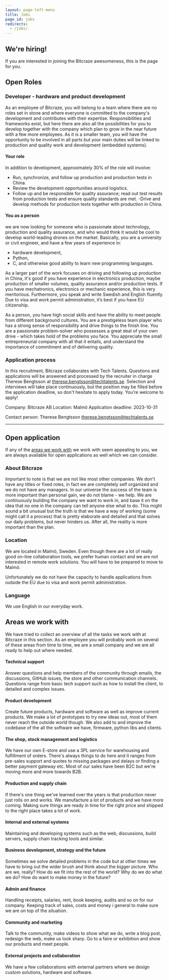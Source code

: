 ```yaml
---
layout: page-left-menu
title: Jobs
page_id: jobs
redirects:
  - /jobs/
---
```


## We're hiring!

If you are interested in joining the Bitcraze awesomeness, this is the page for you.

## Open Roles

### Developer - hardware and product development

As an employee of Bitcraze, you will belong to a team where there are no roles set in stone and where everyone is committed to the company's development and contributes with their expertise. Responsibilities and frameworks exist, but here there are also all the possibilities for you to develop together with the company which plan to grow in the near future with a few more employees.
As it is a smaller team, you will have the opportunity to be involved in all parts but your main duties will be linked to production and quality work and development (embedded systems).

#### Your role
In addition to development, approximately 30% of the role will involve:
- Run, synchronize, and follow up production and production tests in China.
- Review the development opportunities around logistics.
- Follow up and be responsible for quality assurance; read out test results from production tests
and ensure quality standards are met.
-Drive and develop methods for production tests together with production in China.

#### You as a person

we are now looking for someone who is passionate about technology, production and quality assurance, and who would think it would be cool to develop world-leading drones
on the market. 
Basically, you are a university or civil engineer, and have a few years of experience in:
- hardware development, 
- Python, 
- C, 
and otherwise good ability to learn new programming languages. 

As a larger part of the work focuses on driving and following up production in China, it's good if you have experience in electronics production, maybe production of smaller volumes, quality assurance and/or production tests.
If you have mechatronics, electronics or mechanic experience, this is very meritorious. Furthermore, you speak and write Swedish and English fluently. Due to visa and work permit administration, it’s best if you have EU citizenship. 

As a person, you have high social skills and have the ability to meet people from different background cultures. You are a prestigeless team player who has a strong sense of responsibility
and drive things to the finish line. You are a passionate problem-solver who possesses a great deal of your own drive - which takes hold of the problems you face. You appreciate the small 
entrepreneurial company with all that it entails, and understand the importance of commitment
and of delivering quality.

### Application process
In this recruitment, Bitcraze collaborates with Tech Talents. Questions and applications will be
answered and processed by the recruiter in charge Therese Bengtsson at
therese.bengtsson@techtalents.se.
Selection and interviews will take place continuously, but the position may be filled
before the application deadline, so don't hesitate to apply today.
You’re welcome to apply!

Company: Bitcraze AB
Location: Malmö
Application deadline: 2023-10-31

Contact person: Therese Bengtsson
therese.bengtsson@techtalents.se


---
## Open application
If any of the [areas we work with](#areas-we-work-with) we work with seem appealing to you, we are always available for open applications as well which we can consider.

### About Bitcraze

Important to note is that we are not like most other companies.
We don't have any titles or fixed roles, in fact we are completely
self organized and we do not have any managers. In our universe the success of
the team is more important than personal gain, we do not blame - we help. We are
continuously building the company we want to work in, and base it on the idea that
no one in the company can tell anyone else what to do. This might sound a bit
unusual but the truth is that we have a way of working (some might call it a
process) that is pretty elaborate and detailed and that solves our daily
problems, but never hinders us. After all, the reality is more important than the plan.

### Location
We are located in Malmö, Sweden. Even though there are a lot of really good
on-line collaboration tools, we prefer human contact and we are not interested in remote
work solutions. You will have to be prepared to move to Malmö.

Unfortunately we do not have the capacity to handle applications from outside
the EU due to visa and work permit administration.

### Language
We use English in our everyday work.

## Areas we work with

We have tried to collect an overview of all the tasks we work with at Bitcraze in this section. As an employee you will
probably work on several of these areas from time to time, we are a small company and we are all ready to help out where needed.

#### Technical support
Answer questions and help members of the community through emails, the discussions,
GitHub issues, the store and other communication channels. Questions range from
basic tech support such as how to install the client, to detailed and
complex issues.

#### Product development
Create future products, hardware and software as well as improve current
products. We make a lot of prototypes to try new ideas out, most of
them never reach the outside world though. We also add to and improve the codebase
of the all the software we have, firmware, python libs and clients.

#### The shop, stock management and logistics
We have our own E-store and use a 3PL service for warehousing and fulfillment
of orders. There's always things to do here and it
ranges from pre-sales support and quotes to missing packages and delays or finding
a better payment gateway etc. Most of our sales have been B2C but we're moving more
and more towards B2B.

#### Production and supply chain
If there's one thing we've learned over the years is that production never just
rolls on and works. We manufacture a lot of products and we have more coming.
Making sure things are ready in time for the right price and shipped to the
right place takes a lot of work.

#### Internal and external systems
Maintaining and developing systems such as the web, discussions, build servers,
supply chain tracking tools and similar.

#### Business development, strategy and the future
Sometimes we solve detailed problems in the code but at other times we have to bring
out the wider brush and think about the bigger picture. Who are we, really?
How do we fit into the rest of the world? Why do we do what we do? How do want
to make money in the future?

#### Admin and finance
Handling receipts, salaries, rent, book keeping, audits and so on for our company.
Keeping track of sales, costs and money i general to make sure we are on top of
the situation.

#### Community and marketing
Talk to the community, make videos to show what we do, write a blog post,
redesign the web, make us look sharp. Go to a faire or exhibition
and show our products and meet people.

#### External projects and collaboration
We have a few collaborations with external partners where we design custom
solutions, hardware and software.
